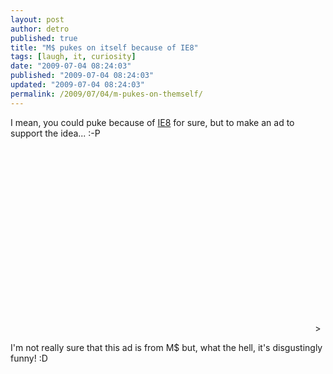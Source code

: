 ```yaml
---
layout: post
author: detro
published: true
title: "M$ pukes on itself because of IE8"
tags: [laugh, it, curiosity]
date: "2009-07-04 08:24:03"
published: "2009-07-04 08:24:03"
updated: "2009-07-04 08:24:03"
permalink: /2009/07/04/m-pukes-on-themself/
---
```


I mean, you could puke because of <a href="http://www.microsoft.com/windows/internet-explorer/default.aspx">IE8</a> for sure, but to make an ad to support the idea... :-P

<div align="center">
<object width="480" height="295"><param name="movie" value="http://www.youtube.com/v/3HiIHV14A-c&hl=en&fs=1&"></param><param name="allowFullScreen" value="true"></param><param name="allowscriptaccess" value="always"></param><embed src="http://www.youtube.com/v/3HiIHV14A-c&hl=en&fs=1&" type="application/x-shockwave-flash" allowscriptaccess="always" allowfullscreen="true" width="480" height="295"></embed></object>>
</div>

I'm not really sure that this ad is from M$ but, what the hell, it's disgustingly funny! :D

